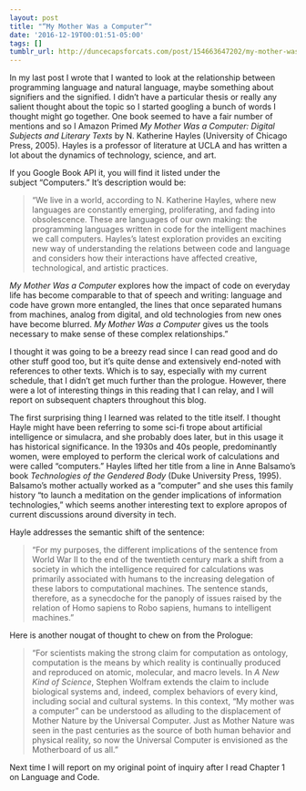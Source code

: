 ```yaml
---
layout: post
title: "“My Mother Was a Computer”"
date: '2016-12-19T00:01:51-05:00'
tags: []
tumblr_url: http://duncecapsforcats.com/post/154663647202/my-mother-was-a-computer
---
```

In my last post I wrote that I wanted to look at the relationship between programming language and natural language, maybe something about signifiers and the signified. I didn’t have a particular thesis or really any salient thought about the topic so I started googling a bunch of words I thought might go together. One book seemed to have a fair number of mentions and so I Amazon Primed *My Mother Was a Computer: Digital Subjects and Literary Texts* by N. Katherine Hayles (University of Chicago Press, 2005). Hayles is a professor of literature at UCLA and has written a lot about the dynamics of technology, science, and art.

If you Google Book API it, you will find it listed under the subject “Computers.” It’s description would be:

> “We live in a world, according to N. Katherine Hayles, where new languages are constantly emerging, proliferating, and fading into obsolescence. These are languages of our own making: the programming languages written in code for the intelligent machines we call computers. Hayles&rsquo;s latest exploration provides an exciting new way of understanding the relations between code and language and considers how their interactions have affected creative, technological, and artistic practices.

*My Mother Was a Computer* explores how the impact of code on everyday life has become comparable to that of speech and writing: language and code have grown more entangled, the lines that once separated humans from machines, analog from digital, and old technologies from new ones have become blurred. *My Mother Was a Computer* gives us the tools necessary to make sense of these complex relationships.”

I thought it was going to be a breezy read since I can read good and do other stuff good too, but it’s quite dense and extensively end-noted with references to other texts. Which is to say, especially with my current schedule, that I didn’t get much further than the prologue. However, there were a lot of interesting things in this reading that I can relay, and I will report on subsequent chapters throughout this blog. 

The first surprising thing I learned was related to the title itself. I thought Hayle might have been referring to some sci-fi trope about artificial intelligence or simulacra, and she probably does later, but in this usage it has historical significance. In the 1930s and 40s people, predominantly women, were employed to perform the clerical work of calculations and were called “computers.” Hayles lifted her title from a line in Anne Balsamo’s book *Technologies of the Gendered Body* (Duke University Press, 1995). Balsamo’s mother actually worked as a “computer” and she uses this family history “to launch a meditation on the gender implications of information technologies,” which seems another interesting text to explore apropos of current discussions around diversity in tech.

Hayle addresses the semantic shift of the sentence:

>“For my purposes, the different implications of the sentence from World War II to the end of the twentieth century mark a shift from a society in which the intelligence required for calculations was primarily associated with humans to the increasing delegation of these labors to computational machines. The sentence stands, therefore, as a synecdoche for the panoply of issues raised by the relation of Homo sapiens to Robo sapiens, humans to intelligent machines.”

Here is another nougat of thought to chew on from the Prologue:

>“For scientists making the strong claim for computation as ontology, computation is the means by which reality is continually produced and reproduced on atomic, molecular, and macro levels. In *A New Kind of Science*, Stephen Wolfram extends the claim to include biological systems and, indeed, complex behaviors of every kind, including social and cultural systems. In this context, “My mother was a computer” can be understood as alluding to the displacement of Mother Nature by the Universal Computer. Just as Mother Nature was seen in the past centuries as the source of both human behavior and physical reality, so now the Universal Computer is envisioned as the Motherboard of us all.”

Next time I will report on my original point of inquiry after I read Chapter 1 on Language and Code.
